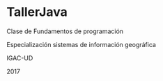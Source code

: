 # TallerJava
Clase de Fundamentos de programación

Especialización sistemas de información geográfica

IGAC-UD

2017
